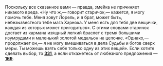 Поскольку все сказанное вами — правда, змейка не причиняет никакого вреда. «Ну что ж,— говорит старичок,— кажется, я могу помочь тебе. Меня зовут Лорель, и я брат, может быть, небезызвестного тебе мага Хэрнока. У меня есть для тебя две вещички, каждая из которых может пригодиться». С этими словами старичок достает из кармана изящный легкий браслет с тремя большими изумрудами и маленький золотой медальон на цепочке. «Однако,— продолжает он,— я не могу вмешиваться в дела Судьбы и богов сверх меры. Ты можешь взять себе только одну из этих вещей». Если хотите сделать выбор, то [**331**](#n_331), а если откажетесь от любезного предложения — [**169**](#n_169).

